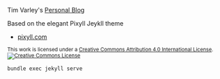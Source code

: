 Tim Varley's [Personal Blog](http://tvarley.github.io/)

Based on the elegant Pixyll Jeykll theme

- [pixyll.com](http://www.pixyll.com)

<small>
  This work is licensed under a <a rel="license" href="http://creativecommons.org/licenses/by/4.0/">Creative Commons Attribution 4.0 International License</a>.<br/><a rel="license" href="http://creativecommons.org/licenses/by/4.0/"><img alt="Creative Commons License" style="border-width:0" src="https://i.creativecommons.org/l/by/4.0/88x31.png" /></a></p>
</small>

```
bundle exec jekyll serve
```
